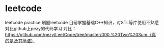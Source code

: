 # leetcode
leetcode practice
刷题leetcode
目前掌握基础C++知识，对STL等库使用不熟悉
对比github上pezy的代码学习
对比：https://github.com/pezy/LeetCode/tree/master/000.%20Two%20Sum（真的是及其简洁）
